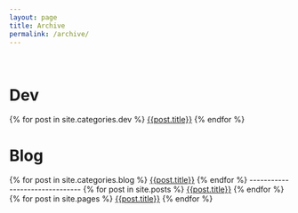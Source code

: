 ```yaml
---
layout: page
title: Archive
permalink: /archive/
---
```

<br>
<h1>Dev</h1>
{% for post in site.categories.dev %}
<a href="{{post.url}}">{{post.title}}</a>
{% endfor %}
<br>
<h1>Blog</h1>
{% for post in site.categories.blog %}
<a href="{{post.url}}">{{post.title}}</a>
{% endfor %}
-------------------------------
{% for post in site.posts %}
<a href="{{post.url}}">{{post.title}}</a>
{% endfor %}

<br>
{% for post in site.pages %}
<a href="{{post.url}}">{{post.title}}</a>
{% endfor %}
















